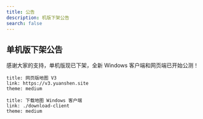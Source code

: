 ```yaml
---
title: 公告
description: 机版下架公告
search: false
---
```


## 单机版下架公告

感谢大家的支持，单机版现已下架，全新 Windows 客户端和网页端已开始公测！

```card
title: 网页版地图 V3
link: https://v3.yuanshen.site
theme: medium
```

```card
title: 下载地图 Windows 客户端
link: ./download-client
theme: medium
```
